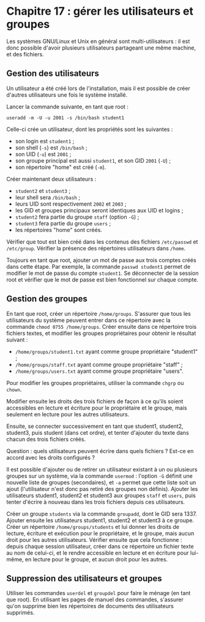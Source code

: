 # Chapitre 17 : gérer les utilisateurs et groupes

Les systèmes GNU/Linux et Unix en général sont multi-utilisateurs : il est donc
possible d'avoir plusieurs utilisateurs partageant une même machine, et des
fichiers.

## Gestion des utilisateurs

Un utilisateur a été créé lors de l'installation, mais il est possible de créer
d'autres utilisateurs une fois le système installé.

Lancer la commande suivante, en tant que root :
```
useradd -m -U -u 2001 -s /bin/bash student1
```

Celle-ci crée un utilisateur, dont les propriétés sont les suivantes :

* son login est `student1` ;
* son shell (`-s`) est `/bin/bash` ;
* son UID (`-u`) est `2001` ;
* son groupe principal est aussi `student1`, et son GID `2001` (`-U`) ;
* son répertoire "home" est créé (`-m`).

Créer maintenant deux utilisateurs :

* `student2` et `student3` ;
* leur shell sera `/bin/bash` ;
* leurs UID sont respectivement `2002` et `2003` ;
* les GID et groupes principaux seront identiques aux UID et logins ;
* `student2` fera partie du groupe `staff` (option `-G`) ;
* `student3` fera partie du groupe `users` ;
* les répertoires "home" sont créés.

Vérifier que tout est bien créé dans les contenus des fichiers `/etc/passwd` et
`/etc/group`. Vérifier la présence des répertoires utilisateurs dans `/home`.

Toujours en tant que root, ajouter un mot de passe aux trois comptes créés dans
cette étape. Par exemple, la commande `passwd student1` permet de modifier le
mot de passe du compte `student1`. Se déconnecter de la session root et
vérifier que le mot de passe est bien fonctionnel sur chaque compte.

## Gestion des groupes

En tant que root, créer un répertoire `/home/groups`. S'assurer que tous les
utilisateurs du système peuvent entrer dans ce répertoire avec la commande
`chmod 0755 /home/groups`. Créer ensuite dans ce répertoire trois fichiers
textes, et modifier les groupes propriétaires pour obtenir le résultat suivant
:

- `/home/groups/student1.txt` ayant comme groupe propriétaire "student1" ;
- `/home/groups/staff.txt` ayant comme groupe propriétaire "staff" ;
- `/home/groups/users.txt` ayant comme groupe propriétaire "users".

Pour modifier les groupes propriétaires, utiliser la commande `chgrp` ou `chown`.

Modifier ensuite les droits des trois fichiers de façon à ce qu'ils soient
accessibles en lecture et écriture pour le propriétaire et le groupe, mais
seulement en lecture pour les autres utilisateurs.

Ensuite, se connecter successivement en tant que student1, student2, student3,
puis student (dans cet ordre), et tenter d'ajouter du texte dans chacun des
trois fichiers créés.

Question : quels utilisateurs peuvent écrire dans quels fichiers ? Est-ce en
accord avec les droits configurés ?

Il est possible d'ajouter ou de retirer un utilisateur existant à un ou
plusieurs groupes sur un système, via la commande `usermod` : l'option `-G`
définit une nouvelle liste de groupes (secondaires), et `-a` permet que cette
liste soit un ajout (l'utilisateur n'est donc pas retiré des groupes non
définis). Ajouter les utilisateurs student1, student2 et student3 aux groupes
`staff` et `users`, puis tenter d'écrire à nouveau dans les trois fichiers
depuis ces utilisateurs.

Créer un groupe `students` via la commande `groupadd`, dont le GID sera 1337.
Ajouter ensuite les utilisateurs student1, student2 et student3 à ce
groupe. Créer un répertoire `/home/groups/students` et lui donner les droits
de lecture, écriture et exécution pour le propriétaire, et le groupe, mais
aucun droit pour les autres utilisateurs. Vérifier ensuite que cela fonctionne
: depuis chaque session utilisateur, créer dans ce répertoire un fichier texte
au nom de celui-ci, et le rendre accessible en lecture et en écriture pour
lui-même, en lecture pour le groupe, et aucun droit pour les autres.

## Suppression des utilisateurs et groupes

Utiliser les commandes `userdel` et `groupdel` pour faire le ménage (en tant
que root). En utilisant les pages de manuel des commandes, s'assurer qu'on
supprime bien les répertoires de documents des utilisateurs supprimés.
